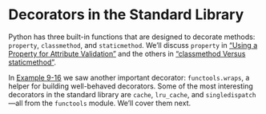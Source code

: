 # Decorators in the Standard Library

Python has three built-in functions that are designed to decorate methods: `property`, `classmethod`, and `staticmethod`. We’ll discuss `property` in [“Using a Property for Attribute Validation”](ch22.html#prop_validation_sec) and the others in [“classmethod Versus staticmethod”](ch11.html#classmethod_x_staticmethod_sec).

In [Example 9-16](#ex_clockdeco2) we saw another important decorator: `functools.wraps`, a helper for building well-behaved decorators. Some of the most interesting decorators in the standard library are `cache`, `lru_cache`, and `singledispatch`—all from the `functools` module. We’ll cover them next.